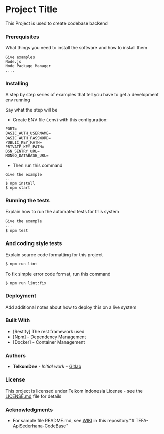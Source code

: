# Project Title

This Project is used to create codebase backend

### Prerequisites

What things you need to install the software and how to install them

```
Give examples
Node.js
Node Package Manager
....
```

### Installing

A step by step series of examples that tell you have to get a development env running

Say what the step will be
- Create ENV file (.env) with this configuration:
```
PORT=
BASIC_AUTH_USERNAME=
BASIC_AUTH_PASSWORD=
PUBLIC_KEY_PATH=
PRIVATE_KEY_PATH=
DSN_SENTRY_URL=
MONGO_DATABASE_URL=
```
- Then run this command
```
Give the example
...
$ npm install
$ npm start
```

### Running the tests

Explain how to run the automated tests for this system
```sh
Give the example
...
$ npm test
```

### And coding style tests

Explain source code formatting for this project

```sh
$ npm run lint
```
To fix simple error code format, run this command
```sh
$ npm run lint:fix
```

### Deployment

Add additional notes about how to deploy this on a live system

### Built With

* [Restify] The rest framework used
* [Npm] - Dependency Management
* [Docker] - Container Management

### Authors

* **TelkomDev** - *Initial work* - [Gitlab](https://gitlab.playcourt.id/telkomdev)


### License

This project is licensed under Telkom Indonesia License - see the [LICENSE.md](LICENSE.md) file for details

### Acknowledgments

* For sample file README.md, see [WIKI](https://gitlab.playcourt.id/telkomdev/codebase-backend/wikis/Readme.md-Sample) in this repository."# TEFA-ApiSederhana-CodeBase" 
